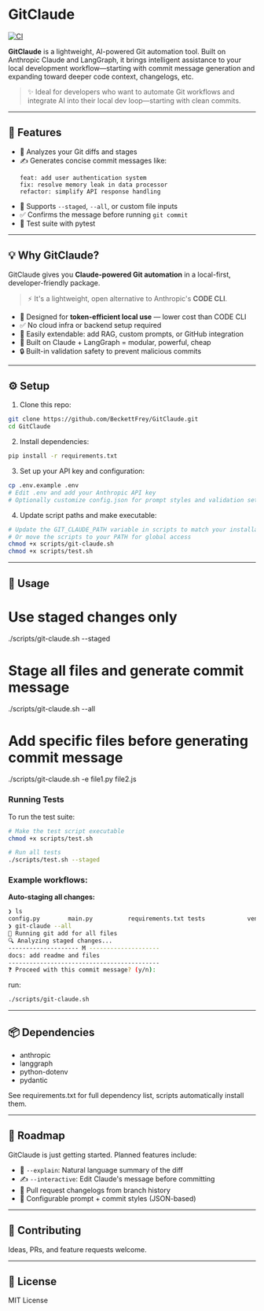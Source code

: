 # GitClaude
[![CI](https://github.com/BeckettFrey/GitClaude/actions/workflows/ci.yml/badge.svg)](https://github.com/BeckettFrey/GitClaude/actions/workflows/ci.yml)

**GitClaude** is a lightweight, AI-powered Git automation tool. Built on Anthropic Claude and LangGraph, it brings intelligent assistance to your local development workflow—starting with commit message generation and expanding toward deeper code context, changelogs, etc.

> ✨ Ideal for developers who want to automate Git workflows and integrate AI into their local dev loop—starting with clean commits.

---

## 🔧 Features

- 🧠 Analyzes your Git diffs and stages
- ✍️ Generates concise commit messages like:
  ```
  feat: add user authentication system
  fix: resolve memory leak in data processor
  refactor: simplify API response handling
  ```
- 🧼 Supports `--staged`, `--all`, or custom file inputs
- ✅ Confirms the message before running `git commit`
- 🧪 Test suite with pytest

---

## 💡 Why GitClaude?

GitClaude gives you **Claude-powered Git automation** in a local-first, developer-friendly package.

> ⚡ It's a lightweight, open alternative to Anthropic's **CODE CLI**.

- 💸 Designed for **token-efficient local use** — lower cost than CODE CLI
- ✅ No cloud infra or backend setup required
- 🧩 Easily extendable: add RAG, custom prompts, or GitHub integration
- 🧠 Built on Claude + LangGraph = modular, powerful, cheap
- 🔒 Built-in validation safety to prevent malicious commits

---

## ⚙️ Setup

1. Clone this repo:
```bash
git clone https://github.com/BeckettFrey/GitClaude.git
cd GitClaude
```

2. Install dependencies:
```bash
pip install -r requirements.txt
```

3. Set up your API key and configuration:
```bash
cp .env.example .env
# Edit .env and add your Anthropic API key
# Optionally customize config.json for prompt styles and validation settings
```

4. Update script paths and make executable:
```bash
# Update the GIT_CLAUDE_PATH variable in scripts to match your installation directory
# Or move the scripts to your PATH for global access
chmod +x scripts/git-claude.sh
chmod +x scripts/test.sh
```

---

## 🚀 Usage

# Use staged changes only
./scripts/git-claude.sh --staged

# Stage all files and generate commit message
./scripts/git-claude.sh --all

# Add specific files before generating commit message
./scripts/git-claude.sh -e file1.py file2.js


### Running Tests

To run the test suite:
```bash
# Make the test script executable
chmod +x scripts/test.sh

# Run all tests
./scripts/test.sh --staged
``` 

### Example workflows:

**Auto-staging all changes:**
```bash
❯ ls
config.py        main.py          requirements.txt tests            venv
❯ git-claude --all
🔧 Running git add for all files
🔍 Analyzing staged changes...
-------------------- M --------------------
docs: add readme and files
-------------------------------------------
❓ Proceed with this commit message? (y/n):
```

run:
```bash
./scripts/git-claude.sh
```

---

## 📦 Dependencies

- anthropic
- langgraph
- python-dotenv
- pydantic

See requirements.txt for full dependency list, scripts automatically install them.

---

## 🔮 Roadmap

GitClaude is just getting started. Planned features include:

- 🧾 `--explain`: Natural language summary of the diff
- ✍️ `--interactive`: Edit Claude's message before committing
- 🔁 Pull request changelogs from branch history
- 📜 Configurable prompt + commit styles (JSON-based)

---

## 🤝 Contributing

Ideas, PRs, and feature requests welcome.

---

## 📄 License

MIT License